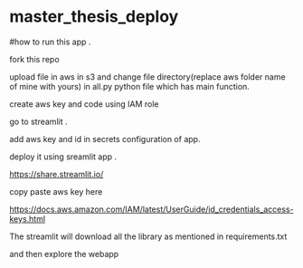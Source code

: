 # master_thesis_deploy

#how to run this app .

fork this repo 

upload file in aws in s3  and change file directory(replace aws folder name of mine with yours) in all.py python file which has main function.

create aws key and code using IAM role

go to streamlit . 

add aws key and id in secrets configuration of app.

deploy it using sreamlit app .

https://share.streamlit.io/


copy paste aws key here 

https://docs.aws.amazon.com/IAM/latest/UserGuide/id_credentials_access-keys.html

The streamlit will download all the library as mentioned in requirements.txt

and then explore the webapp 
